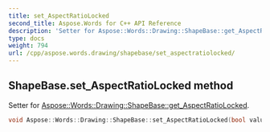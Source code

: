 ```yaml
---
title: set_AspectRatioLocked
second_title: Aspose.Words for C++ API Reference
description: 'Setter for Aspose::Words::Drawing::ShapeBase::get_AspectRatioLocked.'
type: docs
weight: 794
url: /cpp/aspose.words.drawing/shapebase/set_aspectratiolocked/
---
```

## ShapeBase.set_AspectRatioLocked method


Setter for [Aspose::Words::Drawing::ShapeBase::get_AspectRatioLocked](../get_aspectratiolocked/).

```cpp
void Aspose::Words::Drawing::ShapeBase::set_AspectRatioLocked(bool value)
```


